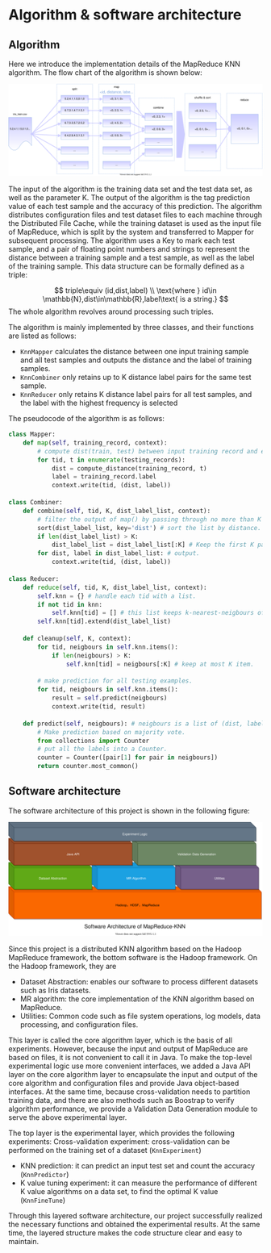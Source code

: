 # Algorithm & software architecture


## Algorithm

Here we introduce the implementation details of the MapReduce KNN algorithm. The flow chart of the algorithm is shown below:

![](../figure/algorithm.drawio.svg)

The input of the algorithm is the training data set and the test data set, as well as the parameter K. The output of the algorithm is the tag prediction value of each test sample and the accuracy of this prediction. The algorithm distributes configuration files and test dataset files to each machine through the Distributed File Cache, while the training dataset is used as the input file of MapReduce, which is split by the system and transferred to Mapper for subsequent processing. The algorithm uses a Key to mark each test sample, and a pair of floating point numbers and strings to represent the distance between a training sample and a test sample, as well as the label of the training sample. This data structure can be formally defined as a triple:

$$
triple\equiv (id,dist,label) \\
\text{where } id\in \mathbb{N},dist\in\mathbb{R},label\text{ is a string.}
$$
The whole algorithm revolves around processing such triples.

The algorithm is mainly implemented by three classes, and their functions are listed as follows:

- `KnnMapper` calculates the distance between one input training sample and all test samples and outputs the distance and the label of training samples.
- `KnnCombiner` only retains up to K distance label pairs for the same test sample.
- `KnnReducer`  only retains K distance label pairs for all test samples, and the label with the highest frequency is selected 


The pseudocode of the algorithm is as follows:

```python
class Mapper:
    def map(self, training_record, context):
        # compute dist(train, test) between input training record and each testing record.
        for tid, t in enumerate(testing_records):
            dist = compute_distance(training_record, t)
            label = training_record.label
            context.write(tid, (dist, label))

class Combiner:
    def combine(self, tid, K, dist_label_list, context):
        # filter the output of map() by passing through no more than K pairs.
        sort(dist_label_list, key='dist') # sort the list by distance.
        if len(dist_label_list) > K:
        	dist_label_list = dist_label_list[:K] # Keep the first K pairs.
        for dist, label in dist_label_list: # output.
            context.write(tid, (dist, label))
        
class Reducer:
    def reduce(self, tid, K, dist_label_list, context):
        self.knn = {} # handle each tid with a list.
        if not tid in knn:
            self.knn[tid] = [] # this list keeps k-nearest-neigbours of tid.
        self.knn[tid].extend(dist_label_list)
        
    def cleanup(self, K, context):
        for tid, neigbours in self.knn.items():
            if len(neigbours) > K:
                self.knn[tid] = neigbours[:K] # keep at most K item.
                
        # make prediction for all testing examples.        
        for tid, neigbours in self.knn.items():
            result = self.predict(neigbours)
            context.write(tid, result)
            
    def predict(self, neigbours): # neigbours is a list of (dist, label).
        # Make prediction based on majority vote.
        from collections import Counter
        # put all the labels into a Counter.
        counter = Counter([pair[1] for pair in neigbours])
        return counter.most_common()
```


## Software architecture

The software architecture of this project is shown in the following figure:

<img src="../figure/architecture.drawio.svg" style="zoom:50%;" />

Since this project is a distributed KNN algorithm based on the Hadoop MapReduce framework, the bottom software is the Hadoop framework. On the Hadoop framework, they are

- Dataset Abstraction: enables our software to process different datasets such as Iris datasets.
- MR algorithm: the core implementation of the KNN algorithm based on MapReduce.
- Utilities: Common code such as file system operations, log models, data processing, and configuration files.

This layer is called the core algorithm layer, which is the basis of all experiments. However, because the input and output of MapReduce are based on files, it is not convenient to call it in Java. To make the top-level experimental logic use more convenient interfaces, we added a Java API layer on the core algorithm layer to encapsulate the input and output of the core algorithm and configuration files and provide Java object-based interfaces. At the same time, because cross-validation needs to partition training data, and there are also methods such as Boostrap to verify algorithm performance, we provide a Validation Data Generation module to serve the above experimental layer.

The top layer is the experimental layer, which provides the following experiments:
Cross-validation experiment: cross-validation can be performed on the training set of a dataset (`KnnExperiment`)
- KNN prediction: it can predict an input test set and count the accuracy (`KnnPredictor`)
- K value tuning experiment: it can measure the performance of different K value algorithms on a data set, to find the optimal K value (`KnnFineTune`)

Through this layered software architecture, our project successfully realized the necessary functions and obtained the experimental results. At the same time, the layered structure makes the code structure clear and easy to maintain.
